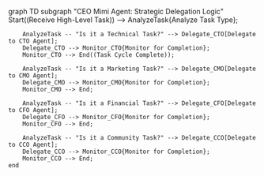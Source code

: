 graph TD
    subgraph "CEO Mimi Agent: Strategic Delegation Logic"
        Start((Receive High-Level Task)) --> AnalyzeTask{Analyze Task Type};
        
        AnalyzeTask -- "Is it a Technical Task?" --> Delegate_CTO[Delegate to CTO Agent];
        Delegate_CTO --> Monitor_CTO{Monitor for Completion};
        Monitor_CTO --> End((Task Cycle Complete));

        AnalyzeTask -- "Is it a Marketing Task?" --> Delegate_CMO[Delegate to CMO Agent];
        Delegate_CMO --> Monitor_CMO{Monitor for Completion};
        Monitor_CMO --> End;

        AnalyzeTask -- "Is it a Financial Task?" --> Delegate_CFO[Delegate to CFO Agent];
        Delegate_CFO --> Monitor_CFO{Monitor for Completion};
        Monitor_CFO --> End;

        AnalyzeTask -- "Is it a Community Task?" --> Delegate_CCO[Delegate to CCO Agent];
        Delegate_CCO --> Monitor_CCO{Monitor for Completion};
        Monitor_CCO --> End;
    end
